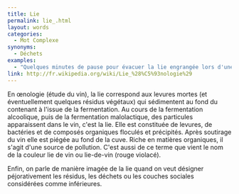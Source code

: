 ```yaml
---
title: Lie 
permalink: lie_.html
layout: words
categories:
  - Mot Complexe
synonyms:
  - Déchets
examples:
  - "Quelques minutes de pause pour évacuer la lie engrangée lors d'une crise de polydipsie."
link: http://fr.wikipedia.org/wiki/Lie_%28%C5%93nologie%29
---
```


En œnologie (étude du vin), la lie  correspond aux levures mortes (et éventuellement quelques résidus végétaux) qui sédimentent au fond du contenant à l'issue de la fermentation.
Au cours de la fermentation alcoolique, puis de la fermentation malolactique, des particules apparaissent dans le vin, c'est la lie. Elle est constituée de levures, de bactéries et de composés organiques floculés et précipités. Après soutirage du vin elle est piégée au fond de la cuve. Riche en matières organiques, il s'agit d'une source de pollution.
C'est aussi de ce terme que vient le nom de la couleur lie  de vin ou lie-de-vin (rouge violacé).

Enfin, on parle de manière imagée de la lie  quand on veut désigner péjorativement les résidus, les déchets ou les couches sociales considérées comme inférieures.

